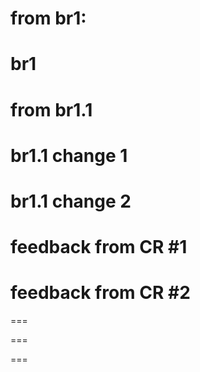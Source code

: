from br1:
===
br1
===
from br1.1
===
br1.1 change 1
===
br1.1 change 2
===
feedback from CR #1
===
feedback from CR #2
===

===

===

===
